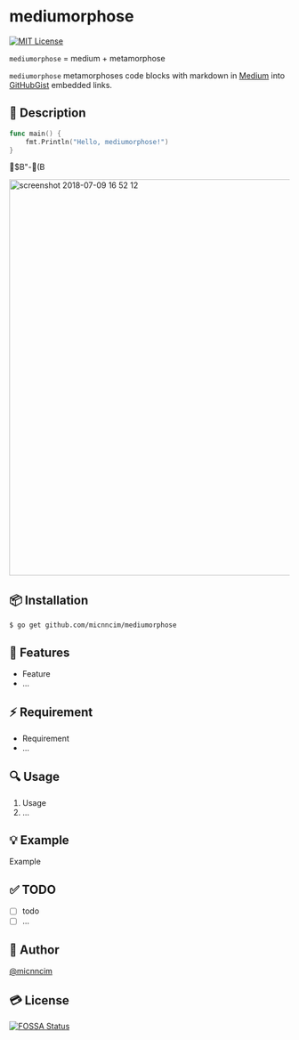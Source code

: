 # mediumorphose
[![MIT License](http://img.shields.io/badge/license-MIT-blue.svg?style=flat)](LICENSE)

`mediumorphose` = medium + metamorphose

`mediumorphose` metamorphoses code blocks with markdown in [Medium](medium.com) into [GitHubGist](gist.github.com/) embedded links.

## :memo: Description

```go
func main() {
    fmt.Println("Hello, mediumorphose!")
}
```

$B"-(B

<img width="712" alt="screenshot 2018-07-09 16 52 12" src="https://user-images.githubusercontent.com/21333876/42437569-764fc38e-8398-11e8-8ff9-a644fb652388.png">

## :package: Installation

```
$ go get github.com/micnncim/mediumorphose
```

## :rocket: Features

- Feature
- ...

## :zap: Requirement

- Requirement
- ...

## :mag: Usage

1. Usage
1. ...

## :bulb: Example

Example

## :white_check_mark: TODO

- [ ] todo
- [ ] ...

## :bust_in_silhouette: Author

[@micnncim](https://twitter.com/micnncim)

## :credit_card: License

[![FOSSA Status](https://app.fossa.io/api/projects/git%2Bgithub.com%2Fmicnncim%2Fmediumorphose.svg?type=large)](https://app.fossa.io/projects/git%2Bgithub.com%2Fmicnncim%2Fmediumorphose?ref=badge_large)
